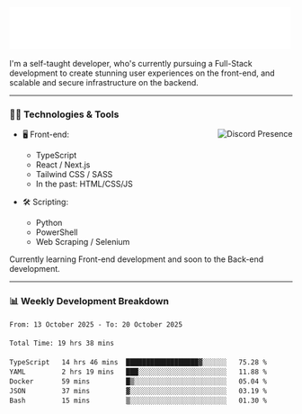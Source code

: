 <img src="assets/wave.svg" alt=":wave:" />

I'm a self-taught developer, who's currently pursuing a Full-Stack development to create stunning user experiences on the front-end, and scalable and secure infrastructure on the backend.

---

### 🧑‍💻 Technologies & Tools

<a href="https://discord.com/users/414304208649453568" target="_blank" rel="nofollow">
   <img src="https://lanyard-profile-readme.vercel.app/api/414304208649453568?idleMessage=Probably%20doing%20something%20else..." alt="Discord Presence" align="right">
</a>

- 🖥️ Front-end:

  - TypeScript
  - React / Next.js
  - Tailwind CSS / SASS
  - In the past: HTML/CSS/JS

- 🛠 Scripting:

  - Python
  - PowerShell
  - Web Scraping / Selenium

Currently learning Front-end development and soon to the Back-end development.

---

### 📊 Weekly Development Breakdown

<!--START_SECTION:waka-->

```txt
From: 13 October 2025 - To: 20 October 2025

Total Time: 19 hrs 38 mins

TypeScript   14 hrs 46 mins  ██████████████████▓░░░░░░   75.28 %
YAML         2 hrs 19 mins   ███░░░░░░░░░░░░░░░░░░░░░░   11.88 %
Docker       59 mins         █▒░░░░░░░░░░░░░░░░░░░░░░░   05.04 %
JSON         37 mins         ▓░░░░░░░░░░░░░░░░░░░░░░░░   03.19 %
Bash         15 mins         ▒░░░░░░░░░░░░░░░░░░░░░░░░   01.30 %
```

<!--END_SECTION:waka-->
